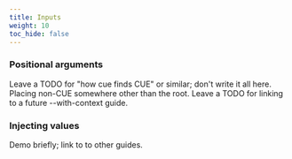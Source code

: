 ```yaml
---
title: Inputs
weight: 10
toc_hide: false
---
```


### Positional arguments

Leave a TODO for "how cue finds CUE" or similar; don't write it all here.
Placing non-CUE somewhere other than the root.
Leave a TODO for linking to a future --with-context guide.

### Injecting values

Demo briefly; link to to other guides.

